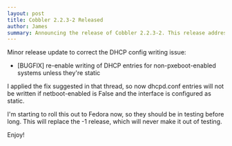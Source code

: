 ```yaml
---
layout: post
title: Cobbler 2.2.3-2 Released
author: James
summary: Announcing the release of Cobbler 2.2.3-2. This release addresses a minor bug in the 2.2.3-1 release.
---
```

Minor release update to correct the DHCP config writing issue:

- [BUGFIX] re-enable writing of DHCP entries for non-pxeboot-enabled systems unless they're static

I applied the fix suggested in that thread, so now dhcpd.conf entries will not be written if netboot-enabled is False and the interface is configured as static.

I'm starting to roll this out to Fedora now, so they should be in testing before long. This will replace the -1 release, which will never make it out of testing.

Enjoy!
